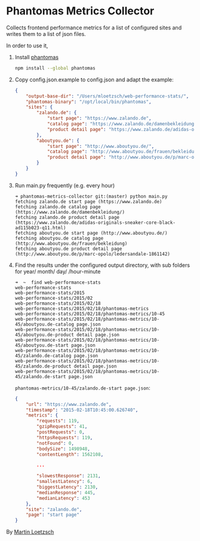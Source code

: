 # Phantomas Metrics Collector

Collects frontend performance metrics for a list of configured sites and writes them to a list of json files.

In order to use it, 

1. Install [phantomas](https://github.com/macbre/phantomas)
 
   ```bash
   npm install --global phantomas
   ```
   
2. Copy config.json.example to config.json and adapt the example:
   
   ```json
   {
       "output-base-dir": "/Users/mloetzsch/web-performance-stats/",
       "phantomas-binary": "/opt/local/bin/phantomas",
       "sites": {
           "zalando.de": {
               "start page": "https://www.zalando.de",
               "catalog page": "https://www.zalando.de/damenbekleidung/",
               "product detail page": "https://www.zalando.de/adidas-originals-sneaker-core-black-ad115b023-q11.html"
           },
           "aboutyou.de": {
               "start page": "http://www.aboutyou.de/",
               "catalog page": "http://www.aboutyou.de/frauen/bekleidung",
               "product detail page": "http://www.aboutyou.de/p/marc-opolo/ledersandale-1861142"
           }
       }
   }
   ```
   
   
3. Run main.py frequently (e.g. every hour)

   ```
   ➜ phantomas-metrics-collector git:(master) python main.py                                        
   fetching zalando.de start page (https://www.zalando.de)
   fetching zalando.de catalog page (https://www.zalando.de/damenbekleidung/)
   fetching zalando.de product detail page (https://www.zalando.de/adidas-originals-sneaker-core-black-ad115b023-q11.html)
   fetching aboutyou.de start page (http://www.aboutyou.de/)
   fetching aboutyou.de catalog page (http://www.aboutyou.de/frauen/bekleidung)
   fetching aboutyou.de product detail page (http://www.aboutyou.de/p/marc-opolo/ledersandale-1861142)
   ```


4. Find the results under the configured output directory, with sub folders for year/ month/ day/ /hour-minute

   ```
   ➜  ~  find web-performance-stats 
   web-performance-stats
   web-performance-stats/2015
   web-performance-stats/2015/02
   web-performance-stats/2015/02/18
   web-performance-stats/2015/02/18/phantomas-metrics
   web-performance-stats/2015/02/18/phantomas-metrics/10-45
   web-performance-stats/2015/02/18/phantomas-metrics/10-45/aboutyou.de-catalog page.json
   web-performance-stats/2015/02/18/phantomas-metrics/10-45/aboutyou.de-product detail page.json
   web-performance-stats/2015/02/18/phantomas-metrics/10-45/aboutyou.de-start page.json
   web-performance-stats/2015/02/18/phantomas-metrics/10-45/zalando.de-catalog page.json
   web-performance-stats/2015/02/18/phantomas-metrics/10-45/zalando.de-product detail page.json
   web-performance-stats/2015/02/18/phantomas-metrics/10-45/zalando.de-start page.json
   ```
   
   `phantomas-metrics/10-45/zalando.de-start page.json`:
   
   ```json
   {
       "url": "https://www.zalando.de", 
       "timestamp": "2015-02-18T10:45:00.626740", 
       "metrics": {
           "requests": 119, 
           "gzipRequests": 41, 
           "postRequests": 0, 
           "httpsRequests": 119, 
           "notFound": 0, 
           "bodySize": 1498948, 
           "contentLength": 1562108, 

           ...

           "slowestResponse": 2131, 
           "smallestLatency": 6, 
           "biggestLatency": 2130, 
           "medianResponse": 445, 
           "medianLatency": 453
       }, 
       "site": "zalando.de", 
       "page": "start page"
   }
   ```
   

By [Martin Loetzsch](http://martin-loetzsch.de)